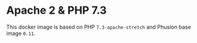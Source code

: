 # Apache 2 & PHP 7.3

This docker image is based on PHP `7.3-apache-stretch` and Phusion base image `0.11`.
